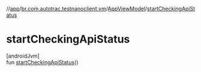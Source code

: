 //[app](../../../index.md)/[br.com.autotrac.testnanoclient.vm](../index.md)/[AppViewModel](index.md)/[startCheckingApiStatus](start-checking-api-status.md)

# startCheckingApiStatus

[androidJvm]\
fun [startCheckingApiStatus](start-checking-api-status.md)()
